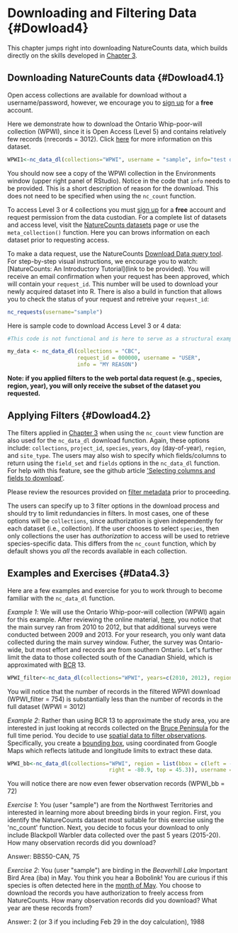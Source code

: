 # Downloading and Filtering Data {#Dowload4}



This chapter jumps right into downloading NatureCounts data, which builds directly on the skills developed in [Chapter 3](#Data3). 

## Downloading NatureCounts data {#Dowload4.1}

Open access collections are available for download without a username/password, however, we encourage you to [sign up](https://www.birdscanada.org/birdmon/default/register.jsp) for a **free** account. 

Here we demonstrate how to download the Ontario Whip-poor-will collection (WPWI), since it is Open Access (Level 5) and contains relatively few records (nrecords = 3012).  Click [here](https://www.birdscanada.org/birdmon/default/datasets.jsp?code=WPWI) for more information on this dataset.    

```r
WPWI1<-nc_data_dl(collections="WPWI", username = "sample", info="test data download")
```
You should now see a copy of the WPWI collection in the Environments window (upper right panel of RStudio). 
Notice in the code that `info` needs to be provided. This is a short description of reason for the download. This does not need to be specified when using the `nc_count` function.

To access Level 3 or 4 collections you must [sign up](https://www.birdscanada.org/birdmon/default/register.jsp) for a **free** account and request permission from the data custodian. For a complete list of datasets and access level, visit the [NatureCounts datasets](https://www.birdscanada.org/birdmon/default/datasets.jsp) page or use the `meta_collection()` function. Here you can brows information on each dataset prior to requesting access. 

To make a data request, use the NatureCounts [Download Data query tool](https://www.birdscanada.org/birdmon/default/searchquery.jsp).  For step-by-step visual instructions, we encourage you to watch: [NatureCounts: An Introductory Tutorial](link to be provided). You will receive an email confirmation when your request has been approved, which will contain your `request_id`. This number will be used to download your newly acquired dataset into R. There is also a build in function that allows you to check the status of your request and retreive your `request_id`: 


```r
nc_requests(username="sample")
```

Here is sample code to download Access Level 3 or 4 data: 

```r
#This code is not functional and is here to serve as a structural example. You will need to insert your collection, request_id, username, and info in the code chunk below to make this work. 

my_data <- nc_data_dl(collections = "CBC",
                      request_id = 000000, username = "USER",
                      info = "MY REASON")
```
**Note: if you applied filters to the web portal data request (e.g., species, region, year), you will only receive the subset of the dataset you requested.** 

## Applying Filters {#Dowload4.2}

The filters applied in [Chapter 3](#Data3) when using the `nc_count` view function are also used for the `nc_data_dl` download function. Again, these options include: `collections`, `project_id`, `species`, `years`, `doy` (day-of-year), `region`, and `site_type`. The users may also wish to specify which fields/columns to return using the `field_set` and `fields` options in the `nc_data_dl` function. For help with this feature, see the github article ['Selecting columns and fields to download'](https://birdstudiescanada.github.io/naturecounts/articles/selecting-fields.html).   

Please review the resources provided on [filter metadata](#Data3.5) prior to proceeding. 

The users can specify up to 3 filter options in the download process and should try to limit redundancies in filters. In most cases, one of these options will be `collections`, since authorization is given independently for each dataset (i.e., collection). If the user chooses to select `species`, then only collections the user has *authorization* to access will be used to retrieve species-specific data. This differs from the `nc_count` function, which by default shows you *all* the records available in each collection. 

## Examples and Exercises {#Data4.3}

Here are a few examples and exercise for you to work through to become familiar with the `nc_data_dl` function.

*Example 1*: We will use the Ontario Whip-poor-will collection (WPWI) again for this example. After reviewing the online material, [here](https://www.birdscanada.org/birdmon/default/datasets.jsp?code=WPWI), you notice that the main survey ran from 2010 to 2012, but that additional surveys were conducted between 2009 and 2013. For your research, you only want data collected during the main survey window. Futher, the survey was Ontario-wide, but most effort and records are from southern Ontario. Let's further limit the data to those collected south of the Canadian Shield, which is approximated with [BCR](http://nabci-us.org/assets/images/bcr_map2.jpg) 13. 

 

```r
WPWI_filter<-nc_data_dl(collections="WPWI", years=c(2010, 2012), region=list(bcr="13"), username = "sample", info="test data download")
```
You will notice that the number of records in the filtered WPWI download (WPWI_filter = 754) is substantially less than the number of records in the full dataset (WPWI = 3012)

*Example 2*: Rather than using BCR 13 to approximate the study area, you are interested in just looking at records collected on the [Bruce Peninsula](https://en.wikipedia.org/wiki/Bruce_Peninsula) for the full time period. You decide to use [spatial data to filter observations](https://birdstudiescanada.github.io/naturecounts/articles/region-spatial.html). Specifically, you create a [bounding box](https://birdstudiescanada.github.io/naturecounts/articles/region-codes.html), using coordinated from Google Maps which reflects latitude and longitude limits to extract these data. 


```r
WPWI_bb<-nc_data_dl(collections="WPWI", region = list(bbox = c(left = -81.7, bottom = 44.5, 
                                right = -80.9, top = 45.3)), username = "sample", info="test data download")
```
You will notice there are now even fewer observation records (WPWI_bb = 72)

*Exercise 1*:  You (user "sample") are from the Northwest Territories and interested in learning more about breeding birds in your region. First, you identify the NatureCounts dataset most suitable for this exercise using the 'nc_count' function. Next, you decide to focus your download to only include Blackpoll Warbler data collected over the past 5 years (2015-20). How many observation records did you download? 

Answer: BBS50-CAN, 75

*Exercise 2*: You (user "sample") are birding in the 	*Beaverhill Lake* Important Bird Area (iba) in May. You think you hear a Bobolink! You are curious if this species is often detected here in the [month of May](https://www.esrl.noaa.gov/gmd/grad/neubrew/Calendar.jsp). You choose to download the records you have authorization to freely access from NatureCounts. How many observation records did you download? What year are these records from?    

Answer: 2 (or 3 if you including Feb 29 in the doy calculation), 1988 




